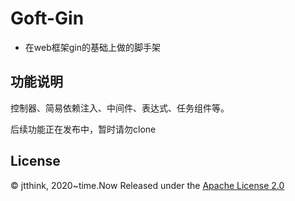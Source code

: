 # Goft-Gin
* 在web框架gin的基础上做的脚手架

## 功能说明
 控制器、简易依赖注入、中间件、表达式、任务组件等。
 
 后续功能正在发布中，暂时请勿clone
## License
© jtthink, 2020~time.Now
Released under the [Apache License 2.0](https://github.com/shenyisyn/goft-gin/blob/master/LICENSE)
